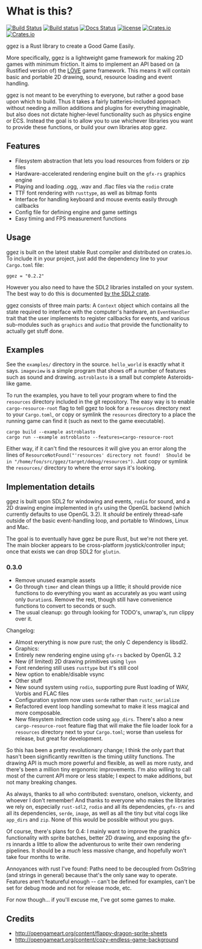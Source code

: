 # What is this?
[![Build Status](https://travis-ci.org/ggez/ggez.svg?branch=master)](https://travis-ci.org/ggez/ggez)
[![Build status](https://ci.appveyor.com/api/projects/status/3v9lsq6n9li7kxim/branch/master?svg=true)](https://ci.appveyor.com/project/svenstaro/ggez/branch/master)
[![Docs Status](https://docs.rs/ggez/badge.svg)](https://docs.rs/ggez)
[![license](http://img.shields.io/badge/license-MIT-blue.svg)](https://github.com/svenstaro/ggez/blob/master/LICENSE)
[![Crates.io](https://img.shields.io/crates/v/ggez.svg)](https://crates.io/crates/ggez)
[![Crates.io](https://img.shields.io/crates/d/ggez.svg)](https://crates.io/crates/ggez)

ggez is a Rust library to create a Good Game Easily.

More specifically, ggez is a lightweight game framework for making 2D
games with minimum friction.  It aims to implement an API based on (a
Rustified version of) the [LÖVE](https://love2d.org/)  game framework.  This means it will
contain basic and portable 2D drawing, sound, resource loading and
event handling.

ggez is not meant to be everything to everyone, but rather a good base
upon which to build.  Thus it takes a fairly batteries-included
approach without needing a million additions and plugins for everything
imaginable, but also does not dictate higher-level functionality such
as physics engine or ECS.  Instead the goal is to allow you to use
whichever libraries you want to provide these functions, or build your
own libraries atop ggez.

## Features

* Filesystem abstraction that lets you load resources from folders or zip files
* Hardware-accelerated rendering engine built on the `gfx-rs` graphics engine
* Playing and loading .ogg, .wav and .flac files via the `rodio` crate
* TTF font rendering with `rusttype`, as well as bitmap fonts
* Interface for handling keyboard and mouse events easily through callbacks
* Config file for defining engine and game settings
* Easy timing and FPS measurement functions

## Usage

ggez is built on the latest stable Rust compiler and distributed on
crates.io.  To include it in your project, just add the dependency
line to your `Cargo.toml` file:

```text
ggez = "0.2.2"
```

However you also need to have the SDL2 libraries installed on your
system.  The best way to do this is documented [by the SDL2
crate](https://github.com/AngryLawyer/rust-sdl2#user-content-requirements).

ggez consists of three main parts: A `Context` object which contains
all the state required to interface with the computer's hardware, an
`EventHandler` trait that the user implements to register callbacks for
events, and various sub-modules such as `graphics` and `audio` that
provide the functionality to actually get stuff done.


## Examples

See the `examples/` directory in the source.  `hello_world` is exactly
what it says.  `imageview` is a simple program that shows off a number
of features such as sound and drawing.  `astroblasto` is a small
but complete Asteroids-like game.

To run the examples, you have to tell your program where to find the
`resources` directory included in the git repository.  The easy way is
to enable `cargo-resource-root` flag to tell ggez to look for a
`resources` directory next to your `Cargo.toml`, or copy or symlink
the `resources` directory to a place the running game can find it
(such as next to the game executable).

```text
cargo build --example astroblasto
cargo run --example astroblasto --features=cargo-resource-root
```

Either way, if it can't find the resources it will give you an error
along the lines of `ResourceNotFound("'resources' directory not
found!  Should be in "/home/foo/src/ggez/target/debug/resources")`.
Just copy or symlink the `resources/` directory to where the error says it's
looking.

## Implementation details

ggez is built upon SDL2 for windowing and events, `rodio` for sound,
and a 2D drawing engine implemented in `gfx` using the OpenGL backend
(which currently defaults to use OpenGL 3.2).  It *should* be
entirely thread-safe outside of the basic event-handling loop, and
portable to Windows, Linux and Mac.

The goal is to eventually have ggez be pure Rust, but we're not there
yet.  The main blocker appears to be cross-platform
joystick/controller input; once that exists we can drop SDL2 for
`glutin`.


### 0.3.0

* Remove unused example assets
* Go through `timer` and clean things up a little; it should provide nice functions to do everything you want as accurately as you want using only `Duration`s.  Remove the rest, though still have convenience functions to convert to seconds or such.
* The usual cleanup: go through looking for TODO's, unwrap's, run clippy over it.

Changelog:

* Almost everything is now pure rust; the only C dependency is libsdl2.
* Graphics:
 * Entirely new rendering engine using `gfx-rs` backed by OpenGL 3.2
 * New (if limited) 2D drawing primitives using `lyon`
 * Font rendering still uses `rusttype` but it's still cool
 * New option to enable/disable vsync
* Other stuff
 * New sound system using `rodio`, supporting pure Rust loading of WAV, Vorbis and FLAC files
 * Configuration system now uses `serde` rather than `rustc_serialize`
 * Refactored event loop handling somewhat to make it less magical and more composable.
 * New filesystem indirection code using `app_dirs`.  There's also a new `cargo-resource-root` feature flag that will make the file loader look for a `resources` directory next to your `Cargo.toml`; worse than useless for release, but great for development.

So this has been a pretty revolutionary change; I think the only part that hasn't been significantly rewritten is the timing utility functions.  The drawing API is much more powerful and flexible, as well as more rusty, and there's been a million tiny ergonomic improvements.  I'm also willing to call most of the current API more or less stable; I expect to make additions, but not many breaking changes.

As always, thanks to all who contributed: svenstaro, onelson, vickenty, and whoever I don't remember!  And thanks to everyone who makes the libraries we rely on, especially `rust-sdl2`, `rodio` and all its dependencies, `gfx-rs` and all its dependencies, `serde`, `image`, as well as all the tiny but vital cogs like `app_dirs` and `zip`.  None of this would be possible without you guys.

Of course, there's plans for 0.4: I mainly want to improve the graphics functionality with sprite batches, better 2D drawing, and exposing the gfx-rs innards a little to allow the adventurous to write their own rendering pipelines.  It should be a *much* less massive change, and hopefully won't take four months to write.

Annoyances with rust I've found: Paths need to be decoupled from OsString (and strings in general) because that's the only sane way to operate.  Features aren't featureful enough -- can't be defined for examples, can't be set for debug mode and not for release mode, etc.

For now though... if you'll excuse me, I've got some games to make.


## Credits

* http://opengameart.org/content/flappy-dragon-sprite-sheets
* http://opengameart.org/content/cozy-endless-game-background
